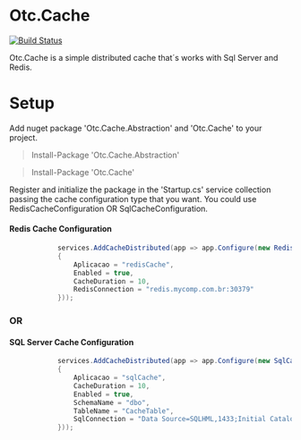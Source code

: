 # Otc.Cache
[![Build Status](https://travis-ci.org/OleConsignado/otc-cache.svg?branch=master)](https://travis-ci.org/OleConsignado/otc-cache)

Otc.Cache is a simple distributed cache that´s works with Sql Server and Redis.

# Setup
Add nuget package 'Otc.Cache.Abstraction' and 'Otc.Cache' to your project.

> Install-Package 'Otc.Cache.Abstraction'

> Install-Package 'Otc.Cache'

Register and initialize the package in the 'Startup.cs' service collection passing the cache configuration type that you want. You could use RedisCacheConfiguration OR SqlCacheConfiguration.


#### Redis Cache Configuration
```cs
            services.AddCacheDistributed(app => app.Configure(new RedisCacheConfiguration()
            {
                Aplicacao = "redisCache",
                Enabled = true,
                CacheDuration = 10,
                RedisConnection = "redis.mycomp.com.br:30379"
            }));
```

### OR
            
#### SQL Server Cache Configuration
```cs
            services.AddCacheDistributed(app => app.Configure(new SqlCacheConfiguration()
            {
                Aplicacao = "sqlCache",
                CacheDuration = 10,
                Enabled = true,
                SchemaName = "dbo",
                TableName = "CacheTable",
                SqlConnection = "Data Source=SQLHML,1433;Initial Catalog=MyCache;User Id=u_sqlcache;Password=u_xxx;"
            }));

```

